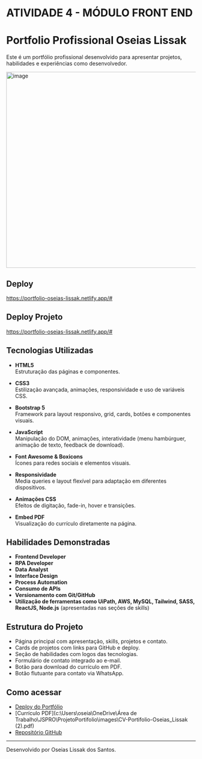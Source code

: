 # ATIVIDADE 4 - MÓDULO FRONT END

# Portfolio Profissional Oseias Lissak
Este é um portfólio profissional desenvolvido para apresentar projetos, habilidades e experiências como desenvolvedor.

<img width="1024" height="521" alt="image" src="https://github.com/user-attachments/assets/3e7d37e1-5236-44e8-b0b5-fb7575264002" />

## Deploy 

https://portfolio-oseias-lissak.netlify.app/#

## Deploy Projeto
  https://portfolio-oseias-lissak.netlify.app/#

## Tecnologias Utilizadas

- **HTML5**  
  Estruturação das páginas e componentes.

- **CSS3**  
  Estilização avançada, animações, responsividade e uso de variáveis CSS.

- **Bootstrap 5**  
  Framework para layout responsivo, grid, cards, botões e componentes visuais.

- **JavaScript**  
  Manipulação do DOM, animações, interatividade (menu hambúrguer, animação de texto, feedback de download).

- **Font Awesome & Boxicons**  
  Ícones para redes sociais e elementos visuais.

- **Responsividade**  
  Media queries e layout flexível para adaptação em diferentes dispositivos.

- **Animações CSS**  
  Efeitos de digitação, fade-in, hover e transições.

- **Embed PDF**  
  Visualização do currículo diretamente na página.

## Habilidades Demonstradas

- **Frontend Developer**
- **RPA Developer**
- **Data Analyst**
- **Interface Design**
- **Process Automation**
- **Consumo de APIs**
- **Versionamento com Git/GitHub**
- **Utilização de ferramentas como UiPath, AWS, MySQL, Tailwind, SASS, ReactJS, Node.js** (apresentadas nas seções de skills)

## Estrutura do Projeto

- Página principal com apresentação, skills, projetos e contato.
- Cards de projetos com links para GitHub e deploy.
- Seção de habilidades com logos das tecnologias.
- Formulário de contato integrado ao e-mail.
- Botão para download do currículo em PDF.
- Botão flutuante para contato via WhatsApp.

## Como acessar

- [Deploy do Portfólio](https://portfolio-oseias-lissak.netlify.app/)
- [Currículo PDF](c:\Users\oseia\OneDrive\Área de Trabalho\JSPRO\ProjetoPortifolio\images\CV-Portifolio-Oseias_Lissak (2).pdf)
- [Repositório GitHub](https://github.com/OseiasLissak/PortfolioOseias)

---

Desenvolvido por Oseias Lissak dos Santos.

